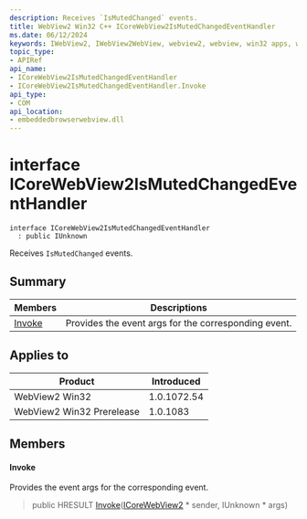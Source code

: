 ```yaml
---
description: Receives `IsMutedChanged` events.
title: WebView2 Win32 C++ ICoreWebView2IsMutedChangedEventHandler
ms.date: 06/12/2024
keywords: IWebView2, IWebView2WebView, webview2, webview, win32 apps, win32, edge, ICoreWebView2, ICoreWebView2Controller, browser control, edge html, ICoreWebView2IsMutedChangedEventHandler
topic_type: 
- APIRef
api_name:
- ICoreWebView2IsMutedChangedEventHandler
- ICoreWebView2IsMutedChangedEventHandler.Invoke
api_type:
- COM
api_location:
- embeddedbrowserwebview.dll
---
```


# interface ICoreWebView2IsMutedChangedEventHandler

```
interface ICoreWebView2IsMutedChangedEventHandler
  : public IUnknown
```

Receives `IsMutedChanged` events.

## Summary

 Members                        | Descriptions
--------------------------------|---------------------------------------------
[Invoke](#invoke) | Provides the event args for the corresponding event.

## Applies to

Product                         | Introduced
--------------------------------|---------------------------------------------
WebView2 Win32            |    1.0.1072.54
WebView2 Win32 Prerelease |    1.0.1083

## Members

#### Invoke

Provides the event args for the corresponding event.

> public HRESULT [Invoke](#invoke)([ICoreWebView2](icorewebview2.md#icorewebview2) * sender, IUnknown * args)

